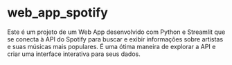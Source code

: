 # web_app_spotify
Este é um projeto de um Web App desenvolvido com Python e Streamlit que se conecta à API do Spotify para buscar e exibir informações sobre artistas e suas músicas mais populares. É uma ótima maneira de explorar a API e criar uma interface interativa para seus dados.
